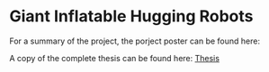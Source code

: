 # Giant Inflatable Hugging Robots

For a summary of the project, the porject poster can be found here: 

A copy of the complete thesis can be found here:
[Thesis](Thesis.pdf)

